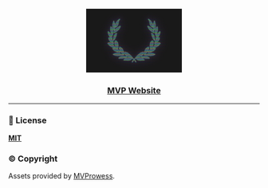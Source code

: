 <p align="center">
  <a href="https://prowess.im">
    <picture>
      <source media="(prefers-color-scheme: dark)" srcset="https://github.com/mvprowess/artwork/blob/465aba42193a82a52a80898f08fb2649bcf8a9f1/identity/crt/rgb/mvprowess-crt-rgb_1500x1000.jpg?raw=true">
      <img src="https://github.com/mvprowess/artwork/blob/465aba42193a82a52a80898f08fb2649bcf8a9f1/identity/crt/rgb/mvprowess-crt-rgb_1500x1000.jpg?raw=true" height="128">
    </picture>
    <h3 align="center">MVP Website</h1>
  </a>
</p>

---

### 📜 License

**[MIT][license]**

### ©️ Copyright

Assets provided by [MVProwess][mvprowess].

<!-- INTERNAL REFERENCES -->

<!-- File references -->

[license]: LICENSE

<!-- General links -->

[mvprowess]: https://github.com/mvprowess
